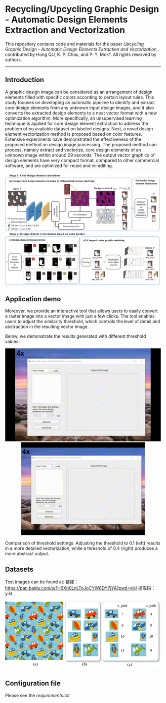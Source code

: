 # Recycling/Upcycling Graphic Design - Automatic Design Elements Extraction and Vectorization
This repository contains code and materials for the paper _Upcycling Graphic Design - Automatic Design Elements Extraction and Vectorization_, contributed by Hong QU, K. P. Chau, and P. Y. Mok*. All rights reserved by authors.

-----
## Introduction
A graphic design image can be considered as an arrangement of design elements filled with specific colors according to certain layout rules. This study focuses on
developing an automatic pipeline to identify and extract core design elements from any unknown input design images, and it also converts the extracted design elements to a
neat vector format with a new optimization algorithm. More specifically, an unsupervised learning technique is applied for core design element extraction to
address the problem of no available dataset on labeled designs. Next, a novel design element vectorization method is proposed based on color features. Extensive
experiments have demonstrated the effectiveness of the proposed method on design image processing. The proposed method can process, namely extract and vectorize,
core design elements of an unknown image within around 29 seconds. The output vector graphics of design elements have very compact format, compared to other
commercial software, and are optimized for reuse and re-editing.

![The method pipeline.](assets/framework.png)

## Application demo

Moreover, we provide an interactive tool that allows users to easily convert a raster image into a vector image with just a few clicks. The tool enables users to adjust the similarity threshold, which controls the level of detail and abstraction in the resulting vector image.

Below, we demonstrate the results generated with different threshold values:

<p align="center">
  <img src="assets/thhre_1.gif" alt="Demo: Set threshold to 0.1" style="height: 300px; margin-right: 20px;" />
  <img src="assets/thhre_4.gif" alt="Demo: Set threshold to 0.4" style="height: 300px;" />
</p>

Comparison of threshold settings: Adjusting the threshold to 0.1 (left) results in a more detailed vectorization, while a threshold of 0.4 (right) produces a more abstract output.

## Datasets
Test images can be found at: 链接：https://pan.baidu.com/s/1H6Xh0LnLToJoCYW8DY7jYA?pwd=yikl 提取码：yikl

![The method pipeline.](assets/teaser.png)

## Configuration file
Please see the _requirements.txt_

